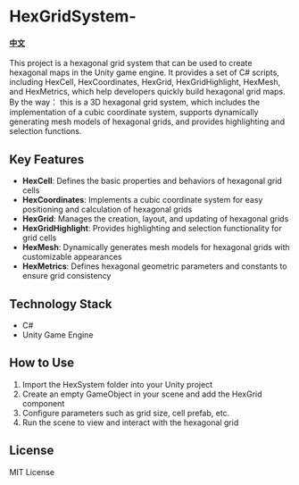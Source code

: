 # HexGridSystem-

#### [中文](README.md)

This project is a hexagonal grid system that can be used to create hexagonal maps in the Unity game engine. It provides a set of C# scripts, including HexCell, HexCoordinates, HexGrid, HexGridHighlight, HexMesh, and HexMetrics, which help developers quickly build hexagonal grid maps.
By the way： this is a 3D hexagonal grid system, which includes the implementation of a cubic coordinate system, supports dynamically generating mesh models of hexagonal grids, and provides highlighting and selection functions.

## Key Features

- **HexCell**: Defines the basic properties and behaviors of hexagonal grid cells
- **HexCoordinates**: Implements a cubic coordinate system for easy positioning and calculation of hexagonal grids
- **HexGrid**: Manages the creation, layout, and updating of hexagonal grids
- **HexGridHighlight**: Provides highlighting and selection functionality for grid cells
- **HexMesh**: Dynamically generates mesh models for hexagonal grids with customizable appearances
- **HexMetrics**: Defines hexagonal geometric parameters and constants to ensure grid consistency

## Technology Stack

- C#
- Unity Game Engine

## How to Use

1. Import the HexSystem folder into your Unity project
2. Create an empty GameObject in your scene and add the HexGrid component
3. Configure parameters such as grid size, cell prefab, etc.
4. Run the scene to view and interact with the hexagonal grid

## License

MIT License
